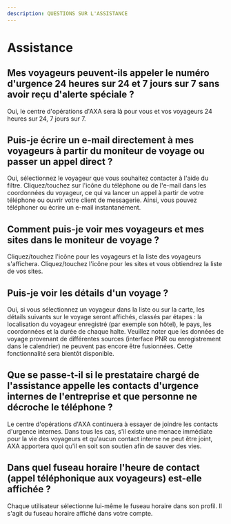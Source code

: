 ```yaml
---
description: QUESTIONS SUR L'ASSISTANCE
---
```


# Assistance

## Mes voyageurs peuvent-ils appeler le numéro d'urgence 24 heures sur 24 et 7 jours sur 7 sans avoir reçu d'alerte spéciale ?

Oui, le centre d'opérations d'AXA sera là pour vous et vos voyageurs 24 heures sur 24, 7 jours sur 7.

## Puis-je écrire un e-mail directement à mes voyageurs à partir du moniteur de voyage ou passer un appel direct ?

Oui, sélectionnez le voyageur que vous souhaitez contacter à l'aide du filtre. Cliquez/touchez sur l'icône du téléphone ou de l'e-mail dans les coordonnées du voyageur, ce qui va lancer un appel à partir de votre téléphone ou ouvrir votre client de messagerie. Ainsi, vous pouvez téléphoner ou écrire un e-mail instantanément.

## Comment puis-je voir mes voyageurs et mes sites dans le moniteur de voyage ?

Cliquez/touchez l'icône pour les voyageurs et la liste des voyageurs s'affichera. Cliquez/touchez l'icône pour les sites et vous obtiendrez la liste de vos sites.

## Puis-je voir les détails d'un voyage ?

Oui, si vous sélectionnez un voyageur dans la liste ou sur la carte, les détails suivants sur le voyage seront affichés, classés par étapes : la localisation du voyageur enregistré \(par exemple son hôtel\), le pays, les coordonnées et la durée de chaque halte. Veuillez noter que les données de voyage provenant de différentes sources \(interface PNR ou enregistrement dans le calendrier\) ne peuvent pas encore être fusionnées. Cette fonctionnalité sera bientôt disponible.

## Que se passe-t-il si le prestataire chargé de l'assistance appelle les contacts d'urgence internes de l'entreprise et que personne ne décroche le téléphone ?

Le centre d'opérations d'AXA continuera à essayer de joindre les contacts d'urgence internes. Dans tous les cas, s'il existe une menace immédiate pour la vie des voyageurs et qu'aucun contact interne ne peut être joint, AXA apportera quoi qu'il en soit son soutien afin de sauver des vies.

## Dans quel fuseau horaire l'heure de contact \(appel téléphonique aux voyageurs\) est-elle affichée ?

Chaque utilisateur sélectionne lui-même le fuseau horaire dans son profil. Il s'agit du fuseau horaire affiché dans votre compte.

